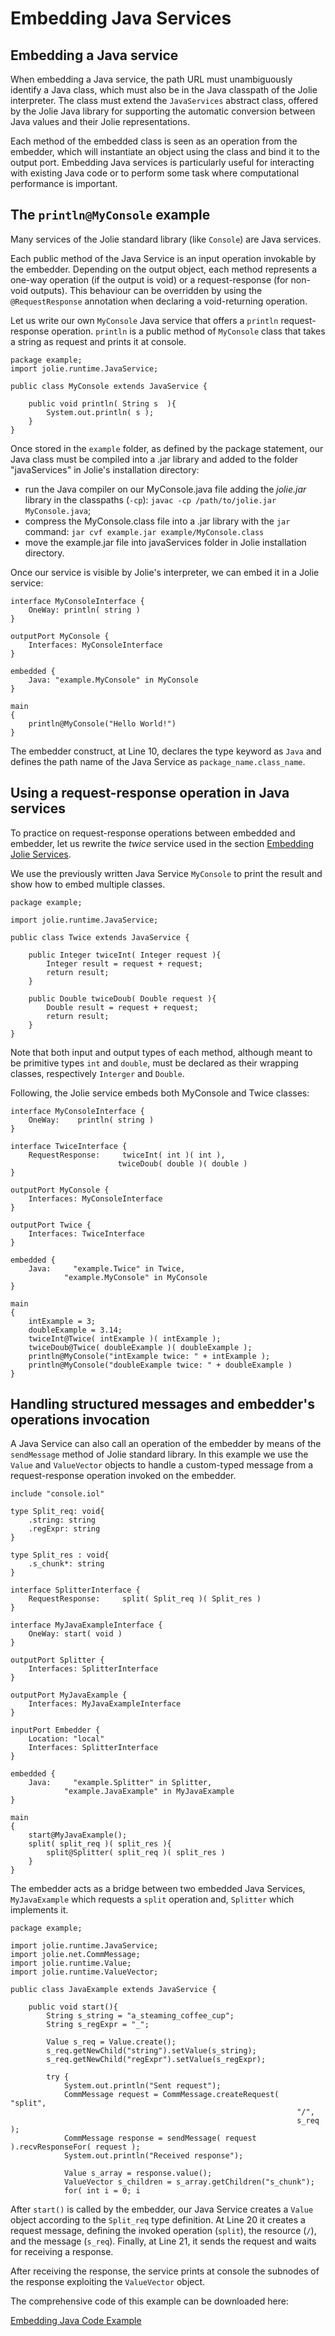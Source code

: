 # Embedding Java Services

## Embedding a Java service

When embedding a Java service, the path URL must unambiguously identify a Java class, which must also be in the Java classpath of the Jolie interpreter. The class must extend the `JavaServices` abstract class, offered by the Jolie Java library for supporting the automatic conversion between Java values and their Jolie representations.

Each method of the embedded class is seen as an operation from the embedder, which will instantiate an object using the class and bind it to the output port. Embedding Java services is particularly useful for interacting with existing Java code or to perform some task where computational performance is important.

## The `println@MyConsole` example

Many services of the Jolie standard library \(like `Console`\) are Java services.

Each public method of the Java Service is an input operation invokable by the embedder. Depending on the output object, each method represents a one-way operation \(if the output is void\) or a request-response \(for non-void outputs\). This behaviour can be overridden by using the `@RequestResponse` annotation when declaring a void-returning operation.

Let us write our own `MyConsole` Java service that offers a `println` request-response operation. `println` is a public method of `MyConsole` class that takes a string as request and prints it at console.

```text
package example;
import jolie.runtime.JavaService;

public class MyConsole extends JavaService {

    public void println( String s  ){
        System.out.println( s );
    }
}
```

Once stored in the `example` folder, as defined by the package statement, our Java class must be compiled into a .jar library and added to the folder "javaServices" in Jolie's installation directory:

* run the Java compiler on our MyConsole.java file adding the _jolie.jar_ library in the classpaths \(`-cp`\): `javac -cp /path/to/jolie.jar MyConsole.java`;
* compress the MyConsole.class file into a .jar library with the `jar` command: `jar cvf example.jar example/MyConsole.class`
* move the example.jar file into javaServices folder in Jolie installation directory.

Once our service is visible by Jolie's interpreter, we can embed it in a Jolie service:

```text
interface MyConsoleInterface {
    OneWay: println( string )
}

outputPort MyConsole {
    Interfaces: MyConsoleInterface
}

embedded {
    Java: "example.MyConsole" in MyConsole
}

main
{
    println@MyConsole("Hello World!")
}
```

The embedder construct, at Line 10, declares the type keyword as `Java` and defines the path name of the Java Service as `package_name.class_name`.

## Using a request-response operation in Java services

To practice on request-response operations between embedded and embedder, let us rewrite the _twice_ service used in the section [Embedding Jolie Services](https://jolielang.gitbook.io/docs/architectural-composition/embedding_jolie).

We use the previously written Java Service `MyConsole` to print the result and show how to embed multiple classes.

```text
package example;

import jolie.runtime.JavaService;

public class Twice extends JavaService {

    public Integer twiceInt( Integer request ){
        Integer result = request + request;
        return result;
    }

    public Double twiceDoub( Double request ){
        Double result = request + request;
        return result;
    }
}
```

Note that both input and output types of each method, although meant to be primitive types `int` and `double`, must be declared as their wrapping classes, respectively `Interger` and `Double`.

Following, the Jolie service embeds both MyConsole and Twice classes:

```text
interface MyConsoleInterface {
    OneWay:    println( string )
}

interface TwiceInterface {
    RequestResponse:     twiceInt( int )( int ),
                        twiceDoub( double )( double )
}

outputPort MyConsole {
    Interfaces: MyConsoleInterface
}

outputPort Twice {
    Interfaces: TwiceInterface
}

embedded {
    Java:     "example.Twice" in Twice,
            "example.MyConsole" in MyConsole
}

main
{
    intExample = 3;
    doubleExample = 3.14;
    twiceInt@Twice( intExample )( intExample );
    twiceDoub@Twice( doubleExample )( doubleExample );
    println@MyConsole("intExample twice: " + intExample );
    println@MyConsole("doubleExample twice: " + doubleExample )
}
```

## Handling structured messages and embedder's operations invocation

A Java Service can also call an operation of the embedder by means of the `sendMessage` method of Jolie standard library. In this example we use the `Value` and `ValueVector` objects to handle a custom-typed message from a request-response operation invoked on the embedder.

```text
include "console.iol"

type Split_req: void{
    .string: string
    .regExpr: string
}

type Split_res : void{
    .s_chunk*: string
}

interface SplitterInterface {
    RequestResponse:     split( Split_req )( Split_res )
}

interface MyJavaExampleInterface {
    OneWay: start( void )
}

outputPort Splitter {
    Interfaces: SplitterInterface
}

outputPort MyJavaExample {
    Interfaces: MyJavaExampleInterface
}

inputPort Embedder {
    Location: "local"
    Interfaces: SplitterInterface
}

embedded {
    Java:     "example.Splitter" in Splitter,
            "example.JavaExample" in MyJavaExample
}

main
{    
    start@MyJavaExample();
    split( split_req )( split_res ){
        split@Splitter( split_req )( split_res )
    }
}
```

The embedder acts as a bridge between two embedded Java Services, `MyJavaExample` which requests a `split` operation and, `Splitter` which implements it.

```text
package example;

import jolie.runtime.JavaService;
import jolie.net.CommMessage;
import jolie.runtime.Value;
import jolie.runtime.ValueVector;

public class JavaExample extends JavaService {

    public void start(){
        String s_string = "a_steaming_coffee_cup";
        String s_regExpr = "_";

        Value s_req = Value.create();
        s_req.getNewChild("string").setValue(s_string);
        s_req.getNewChild("regExpr").setValue(s_regExpr);

        try {
            System.out.println("Sent request");
            CommMessage request = CommMessage.createRequest(     "split", 
                                                                "/", 
                                                                s_req );
            CommMessage response = sendMessage( request ).recvResponseFor( request );
            System.out.println("Received response");

            Value s_array = response.value();
            ValueVector s_children = s_array.getChildren("s_chunk");
            for( int i = 0; i
```

After `start()` is called by the embedder, our Java Service creates a `Value` object according to the `Split_req` type definition. At Line 20 it creates a request message, defining the invoked operation \(`split`\), the resource \(`/`\), and the message \(`s_req`\). Finally, at Line 21, it sends the request and waits for receiving a response.

After receiving the response, the service prints at console the subnodes of the response exploiting the `ValueVector` object.

The comprehensive code of this example can be downloaded here:

[Embedding Java Code Example](https://github.com/jolie/docs/blob/master/files/architectural-composition/code/embedding_java_code.zip)

